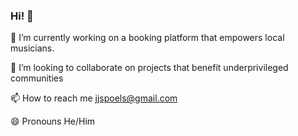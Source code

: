 ### Hi! 👋

🔭 I’m currently working on a booking platform that empowers local musicians.

👯 I’m looking to collaborate on projects that benefit underprivileged communities

📫 How to reach me jjspoels@gmail.com

😄 Pronouns He/Him


<!--
**jjspoelstra/jjspoelstra** is a ✨ _special_ ✨ repository because its `README.md` (this file) appears on your GitHub profile.

Here are some ideas to get you started:

- 🔭 I’m currently working on ...
- 🌱 I’m currently learning ...
- 👯 I’m looking to collaborate on ...
- 🤔 I’m looking for help with ...
- 💬 Ask me about ...
- 📫 How to reach me: ...
- 😄 Pronouns: ...
- ⚡ Fun fact: ...
-->

